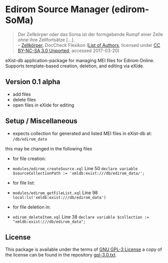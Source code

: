 Edirom Source Manager (edirom-SoMa)
======

>Der Zellkörper oder das Soma ist der formgebende Rumpf einer Zelle ohne ihre Zellfortsätze […].
<br/>– [Zellkörper](http://flexikon.doccheck.com/de/Zellk%C3%B6rper), DocCheck Flexikon ([List of Authors](http://flexikon.doccheck.com/Spezial:Artikel_Autoren/Zellkörper), licensed under [CC BY-NC-SA 3.0 Unported](http://creativecommons.org/licenses/by-nc-sa/3.0/deed.de), accessed 2017-03-20)

eXist-db application-package for managing MEI files for Edirom Online. Supports template-based creation, deletion, and editing via eXide.

Version 0.1 alpha
-----------------

* add files
* delete files
* open files in eXide for editing

Setup / Miscellaneous
---------------------

* expects collection for generated and listed MEI files in eXist-db at:
`/db/edirom_data`

this may be changed in the following files
- for file creation:
- `modules/edirom_createSource.xql` Line 50 `declare variable $sourceCollectionPath := 'xmldb:exist:///db/edirom_data/';`

- for file list:
- `modules/edirom_getFileList.xql` Line 98 `local:ls('xmldb:exist:///db/edirom_data')`
 
- for file deletion in:
- `edirom_deleteItem.xql` Line 38 `declare variable $collection := "xmldb:exist:///db/edirom_data";`


License
-------

This package is available under the terms of [GNU GPL-3 License](https://www.gnu.org/licenses/gpl.html) a copy of the license can be found in the repository [gpl-3.0.txt](gpl-3.0.txt).
